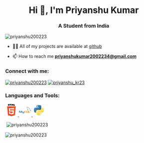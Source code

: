 <h1 align="center">Hi 👋, I'm Priyanshu Kumar</h1>
<h3 align="center">A Student from India</h3>

<p align="left"> <img src="https://komarev.com/ghpvc/?username=priyanshu200223&label=Profile%20views&color=0e75b6&style=flat" alt="priyanshu200223" /> </p>

- 👨‍💻 All of my projects are available at [github](github)

- 📫 How to reach me **priyanshukumar2002234@gmail.com**

<h3 align="left">Connect with me:</h3>
<p align="left">
<a href="https://twitter.com/priyanshu200223" target="blank"><img align="center" src="https://raw.githubusercontent.com/rahuldkjain/github-profile-readme-generator/master/src/images/icons/Social/twitter.svg" alt="priyanshu200223" height="30" width="40" /></a>
<a href="https://instagram.com/priyanshu_kr23" target="blank"><img align="center" src="https://raw.githubusercontent.com/rahuldkjain/github-profile-readme-generator/master/src/images/icons/Social/instagram.svg" alt="priyanshu_kr23" height="30" width="40" /></a>
</p>

<h3 align="left">Languages and Tools:</h3>
<p align="left"> <a href="https://www.w3.org/html/" target="_blank" rel="noreferrer"> <img src="https://raw.githubusercontent.com/devicons/devicon/master/icons/html5/html5-original-wordmark.svg" alt="html5" width="40" height="40"/> </a> <a href="https://www.mysql.com/" target="_blank" rel="noreferrer"> <img src="https://raw.githubusercontent.com/devicons/devicon/master/icons/mysql/mysql-original-wordmark.svg" alt="mysql" width="40" height="40"/> </a> <a href="https://www.python.org" target="_blank" rel="noreferrer"> <img src="https://raw.githubusercontent.com/devicons/devicon/master/icons/python/python-original.svg" alt="python" width="40" height="40"/> </a> </p>

<p>&nbsp;<img align="center" src="https://github-readme-stats.vercel.app/api?username=priyanshu200223&show_icons=true&locale=en" alt="priyanshu200223" /></p>

<p><img align="center" src="https://github-readme-streak-stats.herokuapp.com/?user=priyanshu200223&" alt="priyanshu200223" /></p>
